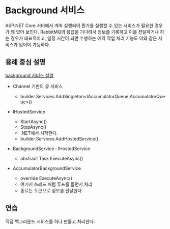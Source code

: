 # Background 서비스 

ASP.NET Core 서버에서 계속 실행되어 뭔가를 실행할 수 있는 서비스가 필요한 경우가 
꽤 있어 보인다. RabbitMQ의 응답을 기다려서 정보를 기록하고 이를 전달하거나 하는 
경우가 대표적이고, 일정 시간이 되면 수행하는 예약 작업 처리 기능도 이와 같은 
서비스가 있어야 가능하다. 

## 용례 중심 설명

[background 서비스 설명](https://wildermuth.com/2022/05/04/using-background-services-in-asp-net-core/)


- Channel<T> 기반의 큐 서비스 
  - builder.Services.AddSingleton<IAccumulatorQueue,AccumulatorQueue>()

- IHostedService
  - StartAsync() 
  - StopAsync() 
  - .NET에서 시작한다. 
  - builder.Services.AddHostedService<SERVICENAME>()

- BackgroundService : IHostedService 
  - abstract Task ExecuteAsync()

- AccumulatorBackgroundService 
  - override ExecuteAsync() 
  - 여기서 쓰레드 처럼 루프를 돌면서 처리 
  - 종료는 토큰으로 정보를 전달한다. 

## 연습 

직접 백그라운드 서비스를 하나 만들고 처리한다. 



